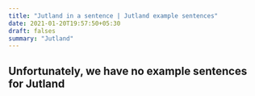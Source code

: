 ```yaml
---
title: "Jutland in a sentence | Jutland example sentences"
date: 2021-01-20T19:57:50+05:30
draft: falses
summary: "Jutland"
---
```

## Unfortunately, we have no example sentences for Jutland                 
